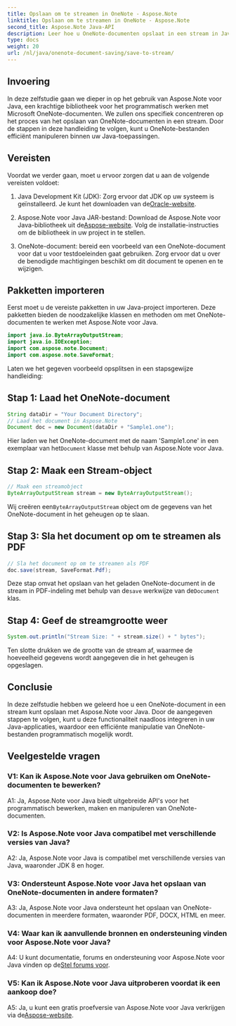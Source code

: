 ```yaml
---
title: Opslaan om te streamen in OneNote - Aspose.Note
linktitle: Opslaan om te streamen in OneNote - Aspose.Note
second_title: Aspose.Note Java-API
description: Leer hoe u OneNote-documenten opslaat in een stream in Java met behulp van Aspose.Note. Integreer deze functionaliteit moeiteloos in uw applicaties.
type: docs
weight: 20
url: /nl/java/onenote-document-saving/save-to-stream/
---
```

## Invoering

In deze zelfstudie gaan we dieper in op het gebruik van Aspose.Note voor Java, een krachtige bibliotheek voor het programmatisch werken met Microsoft OneNote-documenten. We zullen ons specifiek concentreren op het proces van het opslaan van OneNote-documenten in een stream. Door de stappen in deze handleiding te volgen, kunt u OneNote-bestanden efficiënt manipuleren binnen uw Java-toepassingen.

## Vereisten

Voordat we verder gaan, moet u ervoor zorgen dat u aan de volgende vereisten voldoet:

1.  Java Development Kit (JDK): Zorg ervoor dat JDK op uw systeem is geïnstalleerd. Je kunt het downloaden van de[Oracle-website](https://www.oracle.com/java/technologies/javase-jdk11-downloads.html).
   
2.  Aspose.Note voor Java JAR-bestand: Download de Aspose.Note voor Java-bibliotheek uit de[Aspose-website](https://releases.aspose.com/note/java/). Volg de installatie-instructies om de bibliotheek in uw project in te stellen.

3. OneNote-document: bereid een voorbeeld van een OneNote-document voor dat u voor testdoeleinden gaat gebruiken. Zorg ervoor dat u over de benodigde machtigingen beschikt om dit document te openen en te wijzigen.

## Pakketten importeren

Eerst moet u de vereiste pakketten in uw Java-project importeren. Deze pakketten bieden de noodzakelijke klassen en methoden om met OneNote-documenten te werken met Aspose.Note voor Java.

```java
import java.io.ByteArrayOutputStream;
import java.io.IOException;
import com.aspose.note.Document;
import com.aspose.note.SaveFormat;
```

Laten we het gegeven voorbeeld opsplitsen in een stapsgewijze handleiding:

## Stap 1: Laad het OneNote-document

```java
String dataDir = "Your Document Directory";
// Laad het document in Aspose.Note
Document doc = new Document(dataDir + "Sample1.one");
```

 Hier laden we het OneNote-document met de naam 'Sample1.one' in een exemplaar van het`Document` klasse met behulp van Aspose.Note voor Java.

## Stap 2: Maak een Stream-object

```java
// Maak een streamobject
ByteArrayOutputStream stream = new ByteArrayOutputStream();
```

 Wij creëren een`ByteArrayOutputStream` object om de gegevens van het OneNote-document in het geheugen op te slaan.

## Stap 3: Sla het document op om te streamen als PDF

```java
// Sla het document op om te streamen als PDF
doc.save(stream, SaveFormat.Pdf);
```

 Deze stap omvat het opslaan van het geladen OneNote-document in de stream in PDF-indeling met behulp van de`save` werkwijze van de`Document` klas.

## Stap 4: Geef de streamgrootte weer

```java
System.out.println("Stream Size: " + stream.size() + " bytes");
```

Ten slotte drukken we de grootte van de stream af, waarmee de hoeveelheid gegevens wordt aangegeven die in het geheugen is opgeslagen.

## Conclusie

In deze zelfstudie hebben we geleerd hoe u een OneNote-document in een stream kunt opslaan met Aspose.Note voor Java. Door de aangegeven stappen te volgen, kunt u deze functionaliteit naadloos integreren in uw Java-applicaties, waardoor een efficiënte manipulatie van OneNote-bestanden programmatisch mogelijk wordt.

## Veelgestelde vragen

### V1: Kan ik Aspose.Note voor Java gebruiken om OneNote-documenten te bewerken?

A1: Ja, Aspose.Note voor Java biedt uitgebreide API's voor het programmatisch bewerken, maken en manipuleren van OneNote-documenten.

### V2: Is Aspose.Note voor Java compatibel met verschillende versies van Java?

A2: Ja, Aspose.Note voor Java is compatibel met verschillende versies van Java, waaronder JDK 8 en hoger.

### V3: Ondersteunt Aspose.Note voor Java het opslaan van OneNote-documenten in andere formaten?

A3: Ja, Aspose.Note voor Java ondersteunt het opslaan van OneNote-documenten in meerdere formaten, waaronder PDF, DOCX, HTML en meer.

### V4: Waar kan ik aanvullende bronnen en ondersteuning vinden voor Aspose.Note voor Java?

A4: U kunt documentatie, forums en ondersteuning voor Aspose.Note voor Java vinden op de[Stel forums voor](https://forum.aspose.com/c/note/28).

### V5: Kan ik Aspose.Note voor Java uitproberen voordat ik een aankoop doe?

 A5: Ja, u kunt een gratis proefversie van Aspose.Note voor Java verkrijgen via de[Aspose-website](https://releases.aspose.com/).